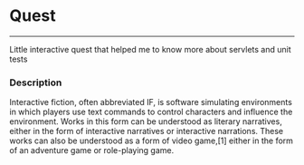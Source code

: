 # Quest

<hr>

Little interactive quest that helped me to know more about servlets and unit tests

### Description

Interactive fiction, often abbreviated IF, is software simulating environments in which players use text commands to control characters and influence the environment.
Works in this form can be understood as literary narratives, either in the form of interactive narratives or interactive narrations. These works can also be understood 
as a form of video game,[1] either in the form of an adventure game or role-playing game.
